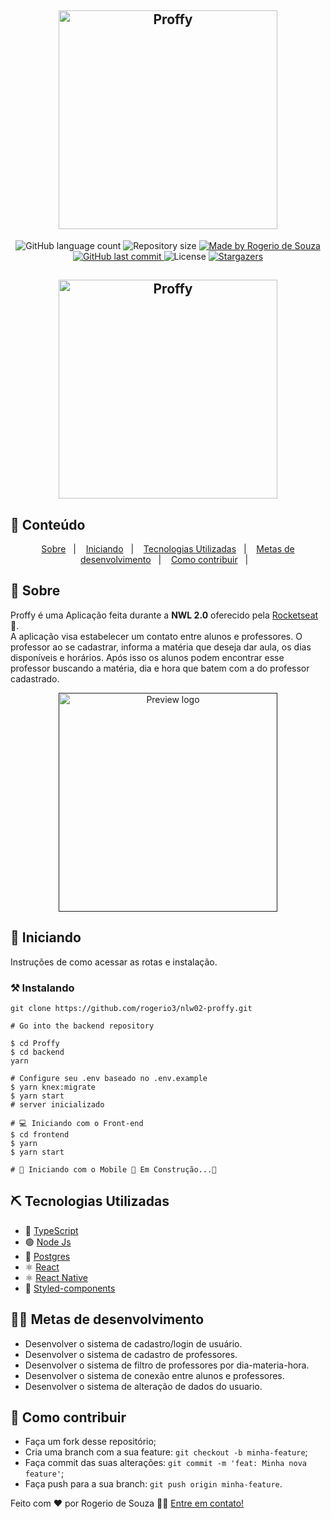 <h2 align="center">
    <img alt="Proffy" title="#GoBarber" src=".github/logo.png" width="350px" />
</h2>
  
<p align="center">
  <img alt="GitHub language count" src="https://img.shields.io/github/languages/count/rogerio3/nlw02-proffy?color=%2304D361">

  <img alt="Repository size" src="https://img.shields.io/github/repo-size/rogerio3/nlw02-proffy">

  	
  <a href="https://www.linkedin.com/in/rogerios/">
    <img alt="Made by Rogerio de Souza" src="https://img.shields.io/badge/Made%20by-Rogerio%20de%20Souza-blueviolet">
  </a>
	
  
  <a href="https://github.com/rogerio3/nlw02-proffy/master">
    <img alt="GitHub last commit" src="https://img.shields.io/github/last-commit/rogerio3/nlw02-proffy">
  </a>

  <img alt="License" src="https://img.shields.io/badge/license-MIT-brightgreen">
   <a href="https://github.com/rogerio3/nlw02-proffy/stargazers">
    <img alt="Stargazers" src="https://img.shields.io/github/stars/rogerio3/nlw02-proffy?style=social">
  </a>
</p>

<h2 align="center">
    <img alt="Proffy" title="Proffy" src=".github/capa.png" width="350px" />
</h2>


## 📝 Conteúdo
<p align="center">
<a href="#about">Sobre</a>&nbsp;&nbsp;&nbsp;|&nbsp;&nbsp;&nbsp;
<a href="#getting_started">Iniciando</a>&nbsp;&nbsp;&nbsp;|&nbsp;&nbsp;&nbsp;
<a href="#built_using">Tecnologias Utilizadas</a>&nbsp;&nbsp;&nbsp;|&nbsp;&nbsp;&nbsp;
<a href="#roadmap">Metas de desenvolvimento</a>&nbsp;&nbsp;&nbsp;|&nbsp;&nbsp;&nbsp;
<a href="#contribute">Como contribuir</a>&nbsp;&nbsp;&nbsp;|&nbsp;&nbsp;&nbsp;
</p>


## 🧐 Sobre <a name = "about"></a>

Proffy é uma Aplicação feita durante a **NWL 2.0** oferecido pela [Rocketseat] :rocket:.<br/> 
A aplicação visa estabelecer um contato entre alunos e professores. O professor ao se cadastrar, informa a matéria que deseja dar aula, os dias disponíveis e horários.
Após isso os alunos podem encontrar esse professor buscando a matéria, dia e hora que batem com a do professor cadastrado.<br/> 


<p align="center">
  <a href="" rel="noopener">
 <img width=350px src=".github\demo.gif" alt="Preview logo"></a>
</p>

## 🏁 Iniciando <a name = "getting_started"></a>

Instruções de como acessar as rotas e instalação.

### ⚒ Instalando <a name = "installing"></a>

```
git clone https://github.com/rogerio3/nlw02-proffy.git

# Go into the backend repository

$ cd Proffy
$ cd backend
yarn

# Configure seu .env baseado no .env.example
$ yarn knex:migrate
$ yarn start
# server inicializado

# 💻 Iniciando com o Front-end
$ cd frontend
$ yarn
$ yarn start

# 📱 Iniciando com o Mobile 🚧 Em Construção...🚧

```

## ⛏️ Tecnologias Utilizadas <a name = "built_using"></a>

- 🔵 [TypeScript][typescript]
- 🟢 [Node Js][nodejs]
- 🐘 [Postgres][postgres]
- ⚛️ [React][reactjs]
- ⚛️ [React Native][reactNative]
- 💅 [Styled-components]

## 👨‍💼 Metas de desenvolvimento <a name = "roadmap"></a>

- Desenvolver o sistema de cadastro/login de usuário.
- Desenvolver o sistema de cadastro de professores.
- Desenvolver o sistema de filtro de professores por dia-materia-hora.
- Desenvolver o sistema de conexão entre alunos e professores.
- Desenvolver o sistema de alteração de dados do usuario.

## 🤔 Como contribuir <a name = "contribute"></a>

- Faça um fork desse repositório;
- Cria uma branch com a sua feature: `git checkout -b minha-feature`;
- Faça commit das suas alterações: `git commit -m 'feat: Minha nova feature'`;
- Faça push para a sua branch: `git push origin minha-feature`.

Feito com ❤️ por Rogerio de Souza 👋🏽 [Entre em contato!](https://www.linkedin.com/in/rogerios/)

[postgres]: https://www.postgresql.org/
[nodejs]: https://nodejs.org/en/
[typescript]: https://www.typescriptlang.org/
[reactjs]: https://reactjs.org
[reactNative]: https://reactnative.dev/
[rs]: https://rocketseat.com.br
[Rocketseat]:https://github.com/Rocketseat
[styled-components]:https://styled-components.com/
[Typescript-Github]:https://github.com/microsoft/TypeScript/

